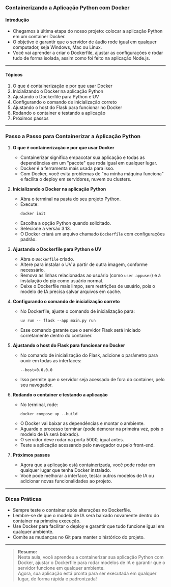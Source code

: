 ### **Containerizando a Aplicação Python com Docker**

#### Introdução

- Chegamos à última etapa do nosso projeto: colocar a aplicação Python em um container Docker.
- O objetivo é garantir que o servidor de áudio rode igual em qualquer computador, seja Windows, Mac ou Linux.
- Você vai aprender a criar o Dockerfile, ajustar as configurações e rodar tudo de forma isolada, assim como foi feito na aplicação Node.js.

---

#### Tópicos

1. O que é containerização e por que usar Docker
2. Inicializando o Docker na aplicação Python
3. Ajustando o Dockerfile para Python e UV
4. Configurando o comando de inicialização correto
5. Ajustando o host do Flask para funcionar no Docker
6. Rodando o container e testando a aplicação
7. Próximos passos

---

### Passo a Passo para Containerizar a Aplicação Python

1. **O que é containerização e por que usar Docker**

   - Containerizar significa empacotar sua aplicação e todas as dependências em um "pacote" que roda igual em qualquer lugar.
   - Docker é a ferramenta mais usada para isso.
   - Com Docker, você evita problemas de "na minha máquina funciona" e facilita o deploy em servidores, nuvem ou clusters.

2. **Inicializando o Docker na aplicação Python**

   - Abra o terminal na pasta do seu projeto Python.
   - Execute:
     ```
     docker init
     ```
   - Escolha a opção Python quando solicitado.
   - Selecione a versão 3.13.
   - O Docker criará um arquivo chamado `Dockerfile` com configurações padrão.

3. **Ajustando o Dockerfile para Python e UV**

   - Abra o `Dockerfile` criado.
   - Altere para instalar o UV a partir de outra imagem, conforme necessário.
   - Remova as linhas relacionadas ao usuário (como `user appuser`) e à instalação do pip como usuário normal.
   - Deixe o Dockerfile mais limpo, sem restrições de usuário, pois o modelo de IA precisa salvar arquivos em cache.

4. **Configurando o comando de inicialização correto**

   - No Dockerfile, ajuste o comando de inicialização para:
     ```
     uv run -- flask --app main.py run
     ```
   - Esse comando garante que o servidor Flask será iniciado corretamente dentro do container.

5. **Ajustando o host do Flask para funcionar no Docker**

   - No comando de inicialização do Flask, adicione o parâmetro para ouvir em todas as interfaces:
     ```
     --host=0.0.0.0
     ```
   - Isso permite que o servidor seja acessado de fora do container, pelo seu navegador.

6. **Rodando o container e testando a aplicação**

   - No terminal, rode:
     ```
     docker compose up --build
     ```
   - O Docker vai baixar as dependências e montar o ambiente.
   - Aguarde o processo terminar (pode demorar na primeira vez, pois o modelo de IA será baixado).
   - O servidor deve rodar na porta 5000, igual antes.
   - Teste a aplicação acessando pelo navegador ou pelo front-end.

7. **Próximos passos**

   - Agora que a aplicação está containerizada, você pode rodar em qualquer lugar que tenha Docker instalado.
   - Você pode melhorar a interface, testar outros modelos de IA ou adicionar novas funcionalidades ao projeto.

---

### Dicas Práticas

- Sempre teste o container após alterações no Dockerfile.
- Lembre-se de que o modelo de IA será baixado novamente dentro do container na primeira execução.
- Use Docker para facilitar o deploy e garantir que tudo funcione igual em qualquer ambiente.
- Comite as mudanças no Git para manter o histórico do projeto.

---

> **Resumo:**  
> Nesta aula, você aprendeu a containerizar sua aplicação Python com Docker, ajustar o Dockerfile para rodar modelos de IA e garantir que o servidor funcione em qualquer ambiente.  
> Agora, sua aplicação está pronta para ser executada em qualquer lugar, de forma rápida e padronizada!
